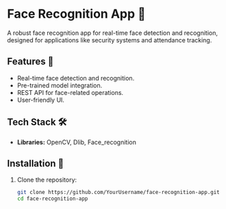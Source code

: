# Face Recognition App 🎯

A robust face recognition app for real-time face detection and recognition, designed for applications like security systems and attendance tracking.

## Features 🌟
- Real-time face detection and recognition.
- Pre-trained model integration.
- REST API for face-related operations.
- User-friendly UI.

## Tech Stack 🛠️
- **Libraries:** OpenCV, Dlib, Face_recognition

## Installation 🔧
1. Clone the repository:
   ```bash
   git clone https://github.com/YourUsername/face-recognition-app.git
   cd face-recognition-app
